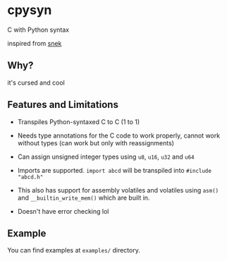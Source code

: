 # cpysyn
C with Python syntax

inspired from [snek](https://github.com/Abb1x/snek)

## Why?
it's cursed and cool

## Features and Limitations
- Transpiles Python-syntaxed C to C (1 to 1)

- Needs type annotations for the C code to work properly, cannot work without types (can work but only with reassignments)

- Can assign unsigned integer types using `u8`, `u16`, `u32` and `u64`

- Imports are supported. `import abcd` will be transpiled into `#include "abcd.h"`

- This also has support for assembly volatiles and volatiles using `asm()` and `__builtin_write_mem()` which are built in.

- Doesn't have error checking lol

## Example
You can find examples at `examples/` directory.
